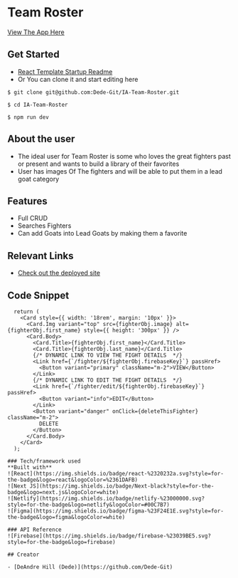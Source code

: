 # Team Roster

[View The App Here](https://team-roster-fightgoats.netlify.app/)

## Get Started

- [React Template Startup Readme](./templateReadMe.md)
- Or You can clone it and start editing here

`$ git clone git@github.com:Dede-Git/IA-Team-Roster.git`

`$ cd IA-Team-Roster`

`$ npm run dev`

## About the user

- The ideal user for Team Roster is some who loves the great fighters past or present and wants to build a library of their favorites
- User has images Of The fighters and will be able to put them in a lead goat category

## Features

- Full CRUD
- Searches Fighters
- Can add Goats into Lead Goats by making them a favorite

## Relevant Links

- [Check out the deployed site](https://team-roster-fightgoats.netlify.app/)

## Code Snippet

```
  return (
    <Card style={{ width: '18rem', margin: '10px' }}>
      <Card.Img variant="top" src={fighterObj.image} alt={fighterObj.first_name} style={{ height: '300px' }} />
      <Card.Body>
        <Card.Title>{fighterObj.first_name}</Card.Title>
        <Card.Title>{fighterObj.last_name}</Card.Title>
        {/* DYNAMIC LINK TO VIEW THE FIGHT DETAILS  */}
        <Link href={`/fighter/${fighterObj.firebaseKey}`} passHref>
          <Button variant="primary" className="m-2">VIEW</Button>
        </Link>
        {/* DYNAMIC LINK TO EDIT THE FIGHT DETAILS  */}
        <Link href={`/fighter/edit/${fighterObj.firebaseKey}`} passHref>
          <Button variant="info">EDIT</Button>
        </Link>
        <Button variant="danger" onClick={deleteThisFighter} className="m-2">
          DELETE
        </Button>
      </Card.Body>
    </Card>
  );

### Tech/framework used
**Built with**
![React](https://img.shields.io/badge/react-%2320232a.svg?style=for-the-badge&logo=react&logoColor=%2361DAFB)
![Next JS](https://img.shields.io/badge/Next-black?style=for-the-badge&logo=next.js&logoColor=white)
![Netlify](https://img.shields.io/badge/netlify-%23000000.svg?style=for-the-badge&logo=netlify&logoColor=#00C7B7)
![Figma](https://img.shields.io/badge/figma-%23F24E1E.svg?style=for-the-badge&logo=figma&logoColor=white)

### API Reference
![Firebase](https://img.shields.io/badge/firebase-%23039BE5.svg?style=for-the-badge&logo=firebase)

## Creator

- [DeAndre Hill (Dede)](https://github.com/Dede-Git)
```
